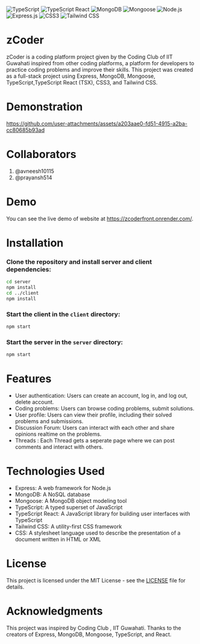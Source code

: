 ![TypeScript](https://img.shields.io/badge/typescript-%23007ACC.svg?style=for-the-badge&logo=typescript&logoColor=white)
![TypeScript React](https://img.shields.io/badge/typescript%20react-%2320232a.svg?style=for-the-badge&logo=react&logoColor=%2361DAFB)
![MongoDB](https://img.shields.io/badge/mongodb-%234ea94b.svg?style=for-the-badge&logo=mongodb&logoColor=white)
![Mongoose](https://img.shields.io/badge/mongoose-%234ea94b.svg?style=for-the-badge&logo=mongoose&logoColor=white)
![Node.js](https://img.shields.io/badge/node.js-%23339933.svg?style=for-the-badge&logo=node.js&logoColor=white)
![Express.js](https://img.shields.io/badge/express.js-%23404d59.svg?style=for-the-badge)
![CSS3](https://img.shields.io/badge/css3-%231572B6.svg?style=for-the-badge&logo=css3&logoColor=white)
![Tailwind CSS](https://img.shields.io/badge/tailwind%20css-%2338B2AC.svg?style=for-the-badge&logo=tailwind-css&logoColor=white)

# zCoder

zCoder is a coding platform project given by the Coding Club of IIT Guwahati inspired from other coding platforms, a platform for developers to practice coding problems and improve their skills. This project was created as a full-stack project using Express, MongoDB, Mongoose, TypeScript,TypeScript React (TSX), CSS3, and Tailwind CSS.

# Demonstration




https://github.com/user-attachments/assets/a203aae0-fd51-4915-a2ba-cc80685b93ad




# Collaborators

1) @avneesh10115
2) @prayansh514

# Demo

You can see the live demo of website at https://zcoderfront.onrender.com/.

# Installation

### Clone the repository and install server and client dependencies:

```bash
cd server
npm install
cd ../client
npm install
```

### Start the client in the `client` directory:

```bash
npm start
```

### Start the server in the `server` directory:

```bash
npm start
```

# Features

-   User authentication: Users can create an account, log in, and log out, delete account.
-   Coding problems: Users can browse coding problems, submit solutions.
-   User profile: Users can view their profile, including their solved problems and submissions.
-   Discussion Forum: Users can interact with each other and share opinions realtime on the problems.
-   Threads : Each Thread gets a seperate page where we can post comments and interact with others.

# Technologies Used

-   Express: A web framework for Node.js
-   MongoDB: A NoSQL database
-   Mongoose: A MongoDB object modeling tool
-   TypeScript: A typed superset of JavaScript
-   TypeScript React: A JavaScript library for building user interfaces with TypeScript
-   Tailwind CSS: A utility-first CSS framework
-   CSS: A stylesheet language used to describe the presentation of a document written in HTML or XML

# License

This project is licensed under the MIT License - see the [LICENSE](./LICENSE.md) file for details.

# Acknowledgments

This project was inspired by  Coding Club , IIT Guwahati.
Thanks to the creators of Express, MongoDB, Mongoose, TypeScript, and React.

